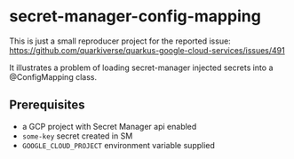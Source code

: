 # secret-manager-config-mapping

This is just a small reproducer project for the reported issue: https://github.com/quarkiverse/quarkus-google-cloud-services/issues/491

It illustrates a problem of loading secret-manager injected secrets into a @ConfigMapping class.

## Prerequisites
- a GCP project with Secret Manager api enabled
- `some-key` secret created in SM
- `GOOGLE_CLOUD_PROJECT` environment variable supplied
